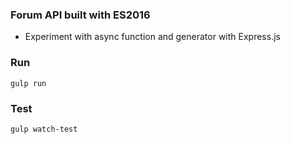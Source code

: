 ### Forum API built with ES2016 ###
- Experiment with async function and generator with Express.js

### Run ###

```gulp run```

### Test ###

```gulp watch-test```
